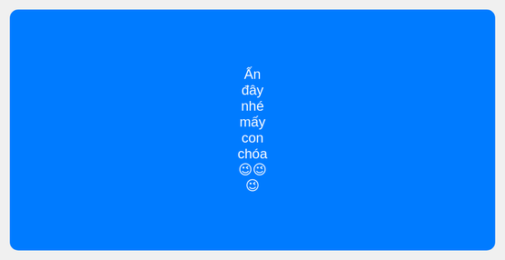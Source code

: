 <!DOCTYPE html>
<html lang="en">
<head>
    <meta charset="UTF-8">
    <meta name="viewport" content="width=device-width, initial-scale=1.0">
    <title>Có Nút !!!</title>
    <style>
        body, html {
            height: 50%;
            margin: 0;
            display: flex;
            justify-content: center;
            align-items: center;
            background-color: #f0f0f0;
        }
        .button-container {
            text-align: center;
        }
        .big-button {
            padding: 100px 400px;
            font-size: 24px;
            background-color: #007bff;
            color: white;
            border: none;
            border-radius: 15px;
            cursor: pointer;
            transition: box-shadow 0.3s ease;
        }
        .big-button:active {
            box-shadow: 0 0 12px 5px rgba(0, 123, 255, 0.7);
        }
    </style>
</head>
<body>
    <div class="button-container">
        <button class="big-button" onclick="redirectToLink()">Ấn đây nhé mấy con chóa 😉😉😉</button>
    </div>

    <script>
        function redirectToLink() {
            window.location.href = "https://www.youtube.com/watch?v=nvGutFqpnq8"; // Thay thế bằng liên kết của bạn
        }
    </script>
</body>
</html>
